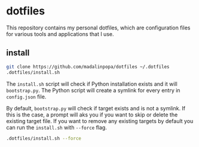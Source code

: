 # dotfiles
This repository contains my personal dotfiles, which are configuration files for various tools and applications that I use.

## install
```bash
git clone https://github.com/madalinpopa/dotfiles ~/.dotfiles
.dotfiles/install.sh
```
The `install.sh` script will check if Python installation exists and it will `bootstrap.py`. The Python script will create a symlink for every entry in `config.json` file.

By default, `bootstrap.py` will check if target exists and is not a symlink. If this is the case, a prompt will aks you if you want to skip or delete the existing target file. If you want to remove any existing targets by default you can run the `install.sh` with `--force` flag.

```bash
.dotfiles/install.sh --force
```
